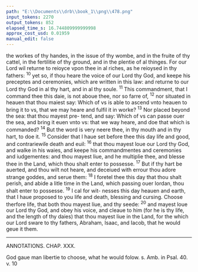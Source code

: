 ```yaml
---
path: "E:\\Documents\\drb\\book_1\\png\\478.png"
input_tokens: 2270
output_tokens: 852
elapsed_time_s: 16.744809999999998
approx_cost_usd: 0.01959
manual_edit: false
---
```

the workes of thy handes, in the issue of thy wombe, and in
the fruite of thy cattel, in the fertilitie of thy ground, and in
the plentie of al thinges. For our Lord wil returne to reioyce
vpon thee in al riches, as he reioysed in thy fathers: <sup>10</sup> yet so,
if thou heare the voice of our Lord thy God, and keepe his
preceptes and ceremonies, which are written in this law:
and returne to our Lord thy God in al thy hart, and in al thy
soule. <sup>11</sup> This commandment, that I command thee this daie,
is not aboue thee, nor so farre of, <sup>12</sup> nor situated in heauen
that thou maiest say: Which of vs is able to ascend vnto
heauen to bring it to vs, that we may heare and fulfil it in
worke? <sup>13</sup> Nor placed beyond the sea: that thou mayest pre-
tend, and say: Which of vs can passe ouer the sea, and bring
it euen vnto vs: that we way heare, and doe that which is
commanded? <sup>14</sup> But the word is very neere thee, in thy
mouth and in thy hart, to doe it. <sup>15</sup> Consider that I haue
set before thee this day life and good, and contrariewiſe
death and euil: <sup>16</sup> that thou mayest loue our Lord thy God,
and walke in his waies, and keepe his commandmentes and
ceremonies and iudgementes: and thou mayest liue, and he
multiplie thee, and blesse thee in the Land, which thou shalt
enter to possesse. <sup>17</sup> But if thy hart be auerted, and thou wilt
not heare, and deceiued with errour thou adore strange
goddes, and serue them: <sup>18</sup> I foretel thee this day that thou
shalt perish, and abide a litle time in the Land, which passing
ouer Iordan, thou shalt enter to possesse. <sup>19</sup> I cal for wit-
nesses this day heauen and earth, that I haue proposed to you
life and death, blessing and cursing. Choose therfore life,
that both thou mayest liue, and thy seede: <sup>20</sup> and mayest loue
our Lord thy God, and obey his voice, and cleaue to him (for
he is thy life, and the length of thy daies) that thou mayest
liue in the Land, for the which our Lord sware to thy fathers,
Abraham, Isaac, and Iacob, that he would geue it them.

<hr>

ANNOTATIONS.
CHAP. XXX.

[^1]: God wil circumcise thy hart.] Most true it is, that of our selues, without Gods grace none can kepe or fulfil the commandmentes. But he, whose hart God doth circumcise, is therby made able to loue God with al his hart, and with al his soule. And except some hartes were thus circumcised, and so made able to loue God aboue al, and consequently their neighboures, God should not performe his promise, that he wil circumcise the hartes of some.

<aside>God gaue man libertie to choose, what he would folow. s. Amb. in Psal. 40. v. 10</aside>